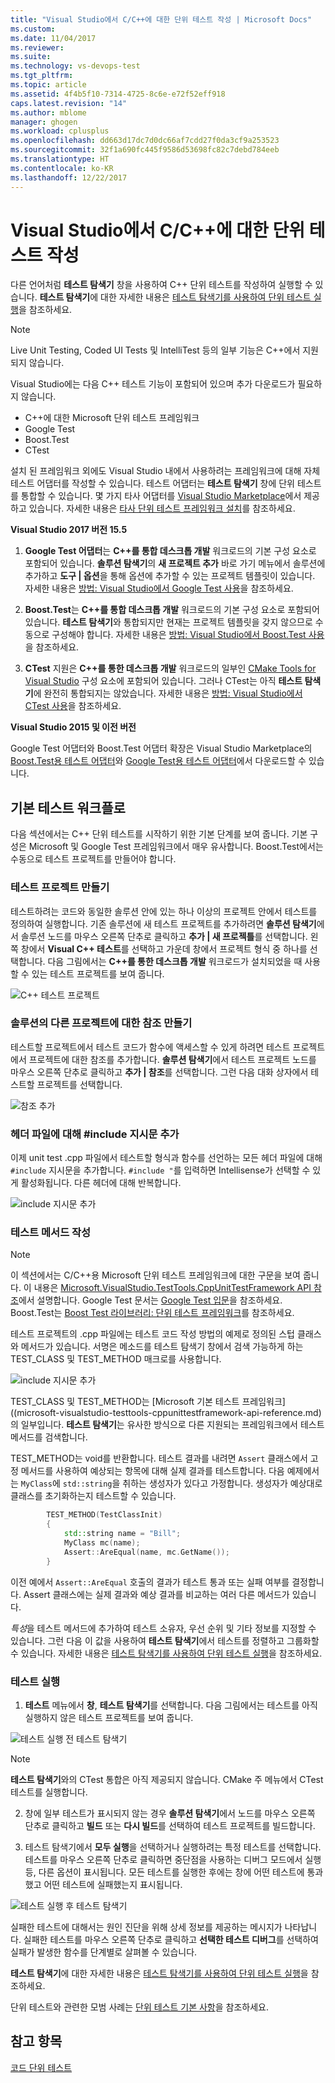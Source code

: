 ```yaml
---
title: "Visual Studio에서 C/C++에 대한 단위 테스트 작성 | Microsoft Docs"
ms.custom: 
ms.date: 11/04/2017
ms.reviewer: 
ms.suite: 
ms.technology: vs-devops-test
ms.tgt_pltfrm: 
ms.topic: article
ms.assetid: 4f4b5f10-7314-4725-8c6e-e72f52eff918
caps.latest.revision: "14"
ms.author: mblome
manager: ghogen
ms.workload: cplusplus
ms.openlocfilehash: dd663d17dc7d0dc66af7cdd27f0da3cf9a253523
ms.sourcegitcommit: 32f1a690fc445f9586d53698fc82c7debd784eeb
ms.translationtype: HT
ms.contentlocale: ko-KR
ms.lasthandoff: 12/22/2017
---
```

# <a name="write-unit-tests-for-cc-in-visual-studio"></a>Visual Studio에서 C/C++에 대한 단위 테스트 작성
다른 언어처럼 **테스트 탐색기** 창을 사용하여 C++ 단위 테스트를 작성하여 실행할 수 있습니다. **테스트 탐색기**에 대한 자세한 내용은 [테스트 탐색기를 사용하여 단위 테스트 실행](run-unit-tests-with-test-explorer.md)을 참조하세요. 

> [!NOTE]
> Live Unit Testing, Coded UI Tests 및 IntelliTest 등의 일부 기능은 C++에서 지원되지 않습니다. 

Visual Studio에는 다음 C++ 테스트 기능이 포함되어 있으며 추가 다운로드가 필요하지 않습니다.
 -  C++에 대한 Microsoft 단위 테스트 프레임워크   
 -  Google Test
 -  Boost.Test
 -  CTest

설치 된 프레임워크 외에도 Visual Studio 내에서 사용하려는 프레임워크에 대해 자체 테스트 어댑터를 작성할 수 있습니다. 테스트 어댑터는 **테스트 탐색기** 창에 단위 테스트를 통합할 수 있습니다. 몇 가지 타사 어댑터를 [Visual Studio Marketplace](https://marketplace.visualstudio.com)에서 제공하고 있습니다. 자세한 내용은 [타사 단위 테스트 프레임워크 설치](install-third-party-unit-test-frameworks.md)를 참조하세요.

**Visual Studio 2017 버전 15.5**  

1) **Google Test 어댑터**는 **C++를 통합 데스크톱 개발** 워크로드의 기본 구성 요소로 포함되어 있습니다. **솔루션 탐색기**의 **새 프로젝트 추가** 바로 가기 메뉴에서 솔루션에 추가하고 **도구 | 옵션**을 통해 옵션에 추가할 수 있는 프로젝트 템플릿이 있습니다. 자세한 내용은 [방법: Visual Studio에서 Google Test 사용](how-to-use-google-test-for-cpp.md)을 참조하세요.

2) **Boost.Test**는 **C++를 통합 데스크톱 개발** 워크로드의 기본 구성 요소로 포함되어 있습니다. **테스트 탐색기**와 통합되지만 현재는 프로젝트 템플릿을 갖지 않으므로 수동으로 구성해야 합니다. 자세한 내용은 [방법: Visual Studio에서 Boost.Test 사용](how-to-use-boost-test-for-cpp.md)을 참조하세요. 

3) **CTest** 지원은 **C++를 통한 데스크톱 개발** 워크로드의 일부인 [CMake Tools for Visual Studio](/cpp/ide/cmake-tools-for-cpp.md) 구성 요소에 포함되어 있습니다. 그러나 CTest는 아직 **테스트 탐색기**에 완전히 통합되지는 않았습니다. 자세한 내용은 [방법: Visual Studio에서 CTest 사용](how-to-use-ctest-for-cpp.md)을 참조하세요.


**Visual Studio 2015 및 이전 버전**
  
Google Test 어댑터와 Boost.Test 어댑터 확장은 Visual Studio Marketplace의 [Boost.Test용 테스트 어댑터](https://marketplace.visualstudio.com/items?itemName=VisualCPPTeam.TestAdapterforBoostTest)와 [Google Test용 테스트 어댑터](https://marketplace.visualstudio.com/items?itemName=VisualCPPTeam.TestAdapterforGoogleTest)에서 다운로드할 수 있습니다. 

  
## <a name="basic-test-workflow"></a>기본 테스트 워크플로
다음 섹션에서는 C++ 단위 테스트를 시작하기 위한 기본 단계를 보여 줍니다. 기본 구성은 Microsoft 및 Google Test 프레임워크에서 매우 유사합니다. Boost.Test에서는 수동으로 테스트 프로젝트를 만들어야 합니다. 
  
### <a name="create-a-test-project"></a>테스트 프로젝트 만들기
테스트하려는 코드와 동일한 솔루션 안에 있는 하나 이상의 프로젝트 안에서 테스트를 정의하여 실행합니다. 기존 솔루션에 새 테스트 프로젝트를 추가하려면 **솔루션 탐색기**에서 솔루션 노드를 마우스 오른쪽 단추로 클릭하고 **추가 | 새 프로젝틀**를 선택합니다. 왼쪽 창에서 **Visual C++ 테스트**를 선택하고 가운데 창에서 프로젝트 형식 중 하나를 선택합니다. 다음 그림에서는 **C++를 통한 데스크톱 개발** 워크로드가 설치되었을 때 사용할 수 있는 테스트 프로젝트를 보여 줍니다.

![C++ 테스트 프로젝트](media/cpp-new-test-project.png "C++ 새 테스트 프로젝트 템플릿")

### <a name="create-references-to-other-projects-in-the-solution"></a>솔루션의 다른 프로젝트에 대한 참조 만들기
테스트할 프로젝트에서 테스트 코드가 함수에 액세스할 수 있게 하려면 테스트 프로젝트에서 프로젝트에 대한 참조를 추가합니다. **솔루션 탐색기**에서 테스트 프로젝트 노드를 마우스 오른쪽 단추로 클릭하고 **추가 | 참조**를 선택합니다. 그런 다음 대화 상자에서 테스트할 프로젝트를 선택합니다.

![참조 추가](media/cpp-add-ref-test-project.png "C++ 테스트: 테스트할 프로젝트에 참조 추가")

### <a name="add-include-directives-for-header-files"></a>헤더 파일에 대해 #include 지시문 추가
이제 unit test .cpp 파일에서 테스트할 형식과 함수를 선언하는 모든 헤더 파일에 대해 `#include` 지시문을 추가합니다. `#include "`를 입력하면 Intellisense가 선택할 수 있게 활성화됩니다. 다른 헤더에 대해 반복합니다.

![include 지시문 추가](media/cpp-add-includes-test-project.png "C++ 테스트: 헤더 파일에 대해 include 추가")

### <a name="write-test-methods"></a>테스트 메서드 작성
> [!NOTE] 
> 이 섹션에서는 C/C++용 Microsoft 단위 테스트 프레임워크에 대한 구문을 보여 줍니다. 이 내용은 [Microsoft.VisualStudio.TestTools.CppUnitTestFramework API 참조](microsoft-visualstudio-testtools-cppunittestframework-api-reference.md)에서 설명합니다. Google Test 문서는 [Google Test 입문](https://github.com/google/googletest/blob/master/googletest/docs/Primer.md)을 참조하세요. Boost.Test는 [Boost Test 라이브러리: 단위 테스트 프레임워크](http://www.boost.org/doc/libs/1_46_0/libs/test/doc/html/utf.html)를 참조하세요.

테스트 프로젝트의 .cpp 파일에는 테스트 코드 작성 방법의 예제로 정의된 스텁 클래스와 메서드가 있습니다. 서명은 메소드를 테스트 탐색기 창에서 검색 가능하게 하는 TEST_CLASS 및 TEST_METHOD 매크로를 사용합니다.

![include 지시문 추가](media/cpp-write-test-methods.png "C++ 테스트: 헤더 파일에 대해 include 추가")

TEST_CLASS 및 TEST_METHOD는 [Microsoft 기본 테스트 프레임워크]((microsoft-visualstudio-testtools-cppunittestframework-api-reference.md)의 일부입니다. **테스트 탐색기**는 유사한 방식으로 다른 지원되는 프레임워크에서 테스트 메서드를 검색합니다.

TEST_METHOD는 void를 반환합니다. 테스트 결과를 내려면 `Assert` 클래스에서 고정 메서드를 사용하여 예상되는 항목에 대해 실제 결과를 테스트합니다. 다음 예제에서는 `MyClass`에 `std::string`을 취하는 생성자가 있다고 가정합니다. 생성자가 예상대로 클래스를 초기화하는지 테스트할 수 있습니다.

```cpp
        TEST_METHOD(TestClassInit)
        {
            std::string name = "Bill";
            MyClass mc(name);
            Assert::AreEqual(name, mc.GetName());
        }
```
이전 예에서 `Assert::AreEqual` 호출의 결과가 테스트 통과 또는 실패 여부를 결정합니다. Assert 클래스에는 실제 결과와 예상 결과를 비교하는 여러 다른 메서드가 있습니다. 

*특성*을 테스트 메서드에 추가하여 테스트 소유자, 우선 순위 및 기타 정보를 지정할 수 있습니다. 그런 다음 이 값을 사용하여 **테스트 탐색기**에서 테스트를 정렬하고 그룹화할 수 있습니다. 자세한 내용은 [테스트 탐색기를 사용하여 단위 테스트 실행](run-unit-tests-with-test-explorer.md)을 참조하세요.


### <a name="run-the-tests"></a>테스트 실행  
  
1.  **테스트** 메뉴에서 **창**, **테스트 탐색기**를 선택합니다. 다음 그림에서는 테스트를 아직 실행하지 않은 테스트 프로젝트를 보여 줍니다. 

![테스트 실행 전 테스트 탐색기](media/cpp-test-explorer.png "C++ 테스트 탐색기")

> [!NOTE]
> **테스트 탐색기**와의 CTest 통합은 아직 제공되지 않습니다. CMake 주 메뉴에서 CTest 테스트를 실행합니다.

2. 창에 일부 테스트가 표시되지 않는 경우 **솔루션 탐색기**에서 노드를 마우스 오른쪽 단추로 클릭하고 **빌드** 또는 **다시 빌드**를 선택하여 테스트 프로젝트를 빌드합니다. 
  
3.  테스트 탐색기에서 **모두 실행**을 선택하거나 실행하려는 특정 테스트를 선택합니다. 테스트를 마우스 오른쪽 단추로 클릭하면 중단점을 사용하는 디버그 모드에서 실행 등, 다른 옵션이 표시됩니다. 모든 테스트를 실행한 후에는 창에 어떤 테스트에 통과했고 어떤 테스트에 실패했는지 표시됩니다.

![테스트 실행 후 테스트 탐색기](media/cpp-test-explorer-passed.png "C++ 테스트: 테스트 실행 후 탐색기")

실패한 테스트에 대해서는 원인 진단을 위해 상세 정보를 제공하는 메시지가 나타납니다. 실패한 테스트를 마우스 오른쪽 단추로 클릭하고 **선택한 테스트 디버그**를 선택하여 실패가 발생한 함수를 단계별로 살펴볼 수 있습니다. 

**테스트 탐색기**에 대한 자세한 내용은 [테스트 탐색기를 사용하여 단위 테스트 실행](run-unit-tests-with-test-explorer.md)을 참조하세요.

단위 테스트와 관련한 모범 사례는 [단위 테스트 기본 사항](unit-test-basics.md)을 참조하세요.

## <a name="see-also"></a>참고 항목
[코드 단위 테스트](unit-test-your-code.md)

